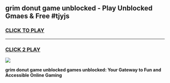 
## grim donut game unblocked - Play Unblocked Gmaes & Free #tjyjs
<h3>
<a href="https://premium.freeplayer.one?title=grim_donut_game_unblocked&ref=01M">CLICK TO PLAY</a></h3>
<hr>

<h3>
<a href="https://premium.freeplayer.one?title=grim_donut_game_unblocked&ref=01M">CLICK 2 PLAY</a>
  
</h3>

<a href="https://premium.freeplayer.one?title=grim_donut_game_unblocked&ref=01M"><img src="https://clearcache.store/games.png"></a>


**grim donut game unblocked games unblocked: Your Gateway to Fun and Accessible Online Gaming**
